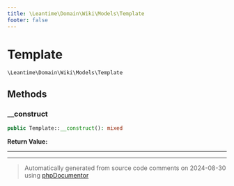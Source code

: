 ```yaml
---
title: \Leantime\Domain\Wiki\Models\Template
footer: false
---
```


# Template




`\Leantime\Domain\Wiki\Models\Template`




## Methods

### __construct



```php
public Template::__construct(): mixed
```









**Return Value:**





---


---
> Automatically generated from source code comments on 2024-08-30 using [phpDocumentor](http://www.phpdoc.org/)
